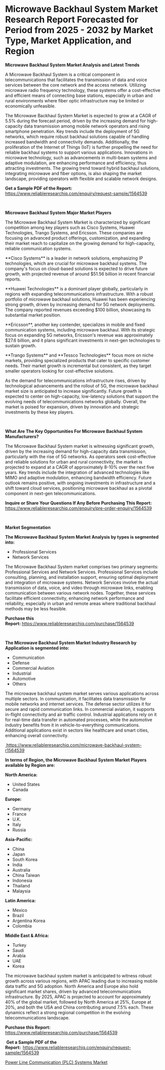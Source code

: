 <p><h1>Microwave Backhaul System Market Research Report Forecasted for Period from 2025 -  2032 by Market Type, Market Application, and Region</h1></p><p><strong>Microwave Backhaul System Market Analysis and Latest Trends</strong></p>
<p><p>A Microwave Backhaul System is a critical component in telecommunications that facilitates the transmission of data and voice services between the core network and the access network. Utilizing microwave radio frequency technology, these systems offer a cost-effective and efficient means of connecting base stations, especially in urban and rural environments where fiber optic infrastructure may be limited or economically unfeasible. </p><p>The Microwave Backhaul System Market is expected to grow at a CAGR of 5.5% during the forecast period, driven by the increasing demand for high-capacity data transmission among mobile network operators and rising smartphone penetration. Key trends include the deployment of 5G networks, which require robust backhaul solutions capable of handling increased bandwidth and connectivity demands. Additionally, the proliferation of the Internet of Things (IoT) is further propelling the need for reliable backhaul systems to support various applications. Innovations in microwave technology, such as advancements in multi-beam systems and adaptive modulation, are enhancing performance and efficiency, thus attracting investments. The growing trend toward hybrid backhaul solutions, integrating microwave and fiber options, is also shaping the market landscape, providing operators with flexible and scalable network designs.</p></p>
<p><strong>Get a Sample PDF of the Report:&nbsp;</strong> <a href="https://www.reliableresearchiq.com/enquiry/request-sample/1564539?utm_campaign=2285&utm_medium=2&utm_source=Github&utm_content=ia&utm_term=02032025&utm_id=microwave-backhaul-system">https://www.reliableresearchiq.com/enquiry/request-sample/1564539</a></p>
<p>&nbsp;</p>
<p><strong>Microwave Backhaul System Major Market Players</strong></p>
<p><p>The Microwave Backhaul System Market is characterized by significant competition among key players such as Cisco Systems, Huawei Technologies, Trango Systems, and Ericsson. These companies are focusing on advanced product offerings, customization, and expanding their market reach to capitalize on the growing demand for high-capacity, reliable communication systems.</p><p>**Cisco Systems** is a leader in network solutions, emphasizing IP technologies, which are crucial for microwave backhaul systems. The company's focus on cloud-based solutions is expected to drive future growth, with projected revenue of around $51.56 billion in recent financial reports.</p><p>**Huawei Technologies** is a dominant player globally, particularly in regions with expanding telecommunications infrastructure. With a robust portfolio of microwave backhaul solutions, Huawei has been experiencing strong growth, driven by increasing demand for 5G network deployments. The company reported revenues exceeding $100 billion, showcasing its substantial market position.</p><p>**Ericsson**, another key contender, specializes in mobile and fixed communication systems, including microwave backhaul. With its strategic focus on expanding 5G networks, Ericsson's revenue was approximately $27.6 billion, and it plans significant investments in next-gen technologies to sustain growth.</p><p>**Trango Systems** and **Tessco Technologies** focus more on niche markets, providing specialized products that cater to specific customer needs. Their market growth is incremental but consistent, as they target smaller operators looking for cost-effective solutions.</p><p>As the demand for telecommunications infrastructure rises, driven by technological advancements and the rollout of 5G, the microwave backhaul market size is anticipated to increase significantly. Future growth is expected to center on high-capacity, low-latency solutions that support the evolving needs of telecommunications networks globally. Overall, the market is poised for expansion, driven by innovation and strategic investments by these key players.</p></p>
<p>&nbsp;</p>
<p><strong>What Are The Key Opportunities For Microwave Backhaul System Manufacturers?</strong></p>
<p><p>The Microwave Backhaul System market is witnessing significant growth, driven by the increasing demand for high-capacity data transmission, particularly with the rise of 5G networks. As operators seek cost-effective and reliable solutions for urban and rural connectivity, the market is projected to expand at a CAGR of approximately 8-10% over the next five years. Key trends include the integration of advanced technologies like MIMO and adaptive modulation, enhancing bandwidth efficiency. Future outlook remains positive, with ongoing investments in infrastructure and a shift toward cloud services, positioning microwave backhaul as a pivotal component in next-gen telecommunications.</p></p>
<p><strong>Inquire or Share Your Questions If Any Before Purchasing This Report:</strong> <a href="https://www.reliableresearchiq.com/enquiry/pre-order-enquiry/1564539?utm_campaign=2285&utm_medium=2&utm_source=Github&utm_content=ia&utm_term=02032025&utm_id=microwave-backhaul-system">https://www.reliableresearchiq.com/enquiry/pre-order-enquiry/1564539</a></p>
<p>&nbsp;</p>
<p><strong>Market Segmentation</strong></p>
<p><strong>The Microwave Backhaul System Market Analysis by types is segmented into:</strong></p>
<p><ul><li>Professional Services</li><li>Network Services</li></ul></p>
<p><p>The Microwave Backhaul System market comprises two primary segments: Professional Services and Network Services. Professional Services include consulting, planning, and installation support, ensuring optimal deployment and integration of microwave systems. Network Services involve the actual transmission of data, voice, and video through microwave links, enabling communication between various network nodes. Together, these services facilitate efficient connectivity, enhancing network performance and reliability, especially in urban and remote areas where traditional backhaul methods may be less feasible.</p></p>
<p><strong>Purchase this Report:&nbsp;</strong><a href="https://www.reliableresearchiq.com/purchase/1564539?utm_campaign=2285&utm_medium=2&utm_source=Github&utm_content=ia&utm_term=02032025&utm_id=microwave-backhaul-system">https://www.reliableresearchiq.com/purchase/1564539</a></p>
<p>&nbsp;</p>
<p><strong>The Microwave Backhaul System Market Industry Research by Application is segmented into:</strong></p>
<p><ul><li>Communication</li><li>Defense</li><li>Commercial Aviation</li><li>Industrial</li><li>Automotive</li><li>Others</li></ul></p>
<p><p>The microwave backhaul system market serves various applications across multiple sectors. In communication, it facilitates data transmission for mobile networks and internet services. The defense sector utilizes it for secure and rapid communication links. In commercial aviation, it supports in-flight connectivity and air traffic control. Industrial applications rely on it for real-time data transfer in automated processes, while the automotive industry benefits from it in vehicle-to-everything communications. Additional applications exist in sectors like healthcare and smart cities, enhancing overall connectivity.</p></p>
<p><a href="https://www.reliableresearchiq.com/microwave-backhaul-system-r1564539?utm_campaign=2285&utm_medium=2&utm_source=Github&utm_content=ia&utm_term=02032025&utm_id=microwave-backhaul-system">&nbsp;https://www.reliableresearchiq.com/microwave-backhaul-system-r1564539</a></p>
<p><strong>In terms of Region, the Microwave Backhaul System Market Players available by Region are:</strong></p>
<p>
    <p> <strong> North America: </strong>
        <ul>
            <li>United States</li>
            <li>Canada</li>
        </ul>
        </p> 
    <p> <strong> Europe: </strong>
        <ul>
            <li>Germany</li>
            <li>France</li>
            <li>U.K.</li>
            <li>Italy</li>
            <li>Russia</li>
        </ul>
        </p> 
    <p> <strong> Asia-Pacific: </strong>
        <ul>
            <li>China</li>
            <li>Japan</li>
            <li>South Korea</li>
            <li>India</li>
            <li>Australia</li>
            <li>China Taiwan</li>
            <li>Indonesia</li>
            <li>Thailand</li>
            <li>Malaysia</li>
        </ul>
        </p> 
    <p> <strong> Latin America: </strong>
        <ul>
            <li>Mexico</li>
            <li>Brazil</li>
            <li>Argentina Korea</li>
            <li>Colombia</li>
        </ul>
        </p> 
    <p> <strong> Middle East & Africa: </strong>
        <ul>
            <li>Turkey</li>
            <li>Saudi</li>
            <li>Arabia</li>
            <li>UAE</li>
            <li>Korea</li>
        </ul>
    </p>
    </p>
<p><p>The microwave backhaul system market is anticipated to witness robust growth across various regions, with APAC leading due to increasing mobile data traffic and 5G adoption. North America and Europe also hold significant market shares, driven by advanced telecommunications infrastructure. By 2025, APAC is projected to account for approximately 40% of the global market, followed by North America at 25%, Europe at 20%, and both the USA and China contributing around 7.5% each. These dynamics reflect a strong regional competition in the evolving telecommunications landscape.</p></p>
<p><strong>Purchase this Report: </strong><a href="https://www.reliableresearchiq.com/purchase/1564539?utm_campaign=2285&utm_medium=2&utm_source=Github&utm_content=ia&utm_term=02032025&utm_id=microwave-backhaul-system">https://www.reliableresearchiq.com/purchase/1564539</a></p>
<p>&nbsp;<strong>Get a Sample PDF of the Report:&nbsp;&nbsp;</strong><a href="https://www.reliableresearchiq.com/enquiry/request-sample/1564539?utm_campaign=2285&utm_medium=2&utm_source=Github&utm_content=ia&utm_term=02032025&utm_id=microwave-backhaul-system">https://www.reliableresearchiq.com/enquiry/request-sample/1564539</a></p>
<p><strong></strong></p>
<p><p><a href="https://github.com/JubayerMia832/Market-Research-Report-List-1/blob/main/power-line-communication-plc-systems-market.md?utm_campaign=2285&utm_medium=2&utm_source=Github&utm_content=ia&utm_term=02032025&utm_id=microwave-backhaul-system">Power Line Communication (PLC) Systems Market</a></p></p>